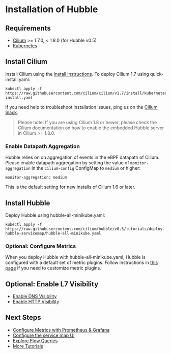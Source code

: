 # Installation of Hubble

## Requirements

 * [Cilium] >= 1.7.0, < 1.8.0 (for Hubble v0.5)
 * [Kubernetes]

## Install Cilium

Install Cilium using the [Install instructions]. To deploy Cilium 1.7 using quick-install.yaml:

    kubectl apply -f https://raw.githubusercontent.com/cilium/cilium/v1.7/install/kubernetes/quick-install.yaml

If you need help to troubleshoot installation issues, ping us on the
[Cilium Slack].

> Please note: If you are using Cilium 1.8 or newer, please check the Cilium
> documentation on how to enable the embedded Hubble server in Cilium >= 1.8.0.

### Enable Datapath Aggregation

Hubble relies on on aggregation of events in the eBPF datapath of Cilium.
Please enable datapath aggregation by setting the value of
`monitor-aggregation` in the `cilium-config` ConfigMap to `medium` or higher:

    monitor-aggregation: medium

This is the default setting for new installs of Cilium 1.6 or later.

## Install Hubble

Deploy Hubble using hubble-all-minikube.yaml:

    kubectl apply -f https://raw.githubusercontent.com/cilium/hubble/v0.5/tutorials/deploy-hubble-servicemap/hubble-all-minikube.yaml

### Optional: Configure Metrics

When you deploy Hubble with hubble-all-minikube.yaml, Hubble is configured with a default set of metric plugins. Follow
instructions in [this page](metrics.md) if you need to customize metric plugins.

## Optional: Enable L7 Visibility

 * [Enable DNS Visibility](dns_visibility.md)
 * [Enable HTTP Visibility](http_visibility.md)

## Next Steps

 * [Configure Metrics with Prometheus & Grafana](../tutorials/deploy-hubble-and-grafana/)
 * [Configure the service map UI](../tutorials/deploy-hubble-servicemap/)
 * [Explore Flow Queries](../tutorials/explore-flow-queries/)
 * [More Tutorials](../tutorials/README.md)

[Install instructions]: http://docs.cilium.io/en/stable/gettingstarted/#installation
[Cilium Slack]: https://slack.cilium.io/
[Helm]: https://helm.sh/
[Kubernetes]: https://kubernetes.io/
[Cilium]: https://github.com/cilium/cilium
